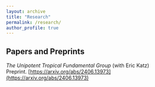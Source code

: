 ```yaml
---
layout: archive
title: "Research"
permalink: /research/
author_profile: true
---
```


## Papers and Preprints
*The Unipotent Tropical Fundamental Group* (with Eric Katz) <br>
Preprint. [https://arxiv.org/abs/2406.13973](https://arxiv.org/abs/2406.13973)
